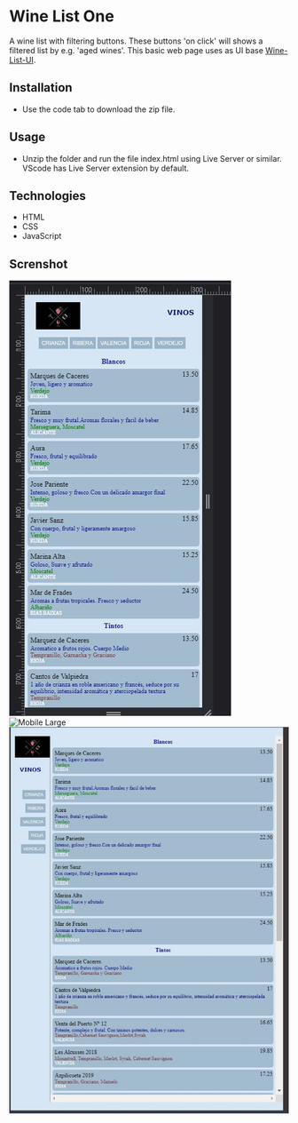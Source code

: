 # Wine List One
 A wine list with filtering buttons. These buttons 'on click' will shows a filtered list by e.g. 'aged wines'.
 This basic web page uses as UI base [Wine-List-UI](https://github.com/edocybdezad/Wine-List-UI.git).
 

## Installation
- Use the code tab to download the zip file. 

## Usage

- Unzip the folder and run the file index.html using Live Server or similar. VScode has Live Server extension by default.

## Technologies
- HTML
- CSS
- JavaScript

## Screnshot

![Mobile Small](./wl1_scr1.JPG)
![Mobile Large](./wl1_scr2.JPG)
![Larger Screens](./wl1_scr3.JPG)


